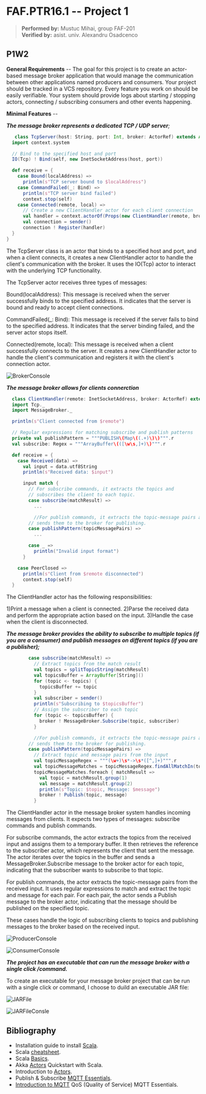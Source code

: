 # FAF.PTR16.1 -- Project 1

> **Performed by:** Mustuc Mihai, group FAF-201<br>
> **Verified by:** asist. univ. Alexandru Osadcenco

## P1W2

**General Requirements** -- The goal for this project is to create an actor-based message broker application that would
manage the communication between other applications named producers and consumers.
Your project should be tracked in a VCS repository. Every feature you work on should be
easily verifiable. Your system should provide logs about starting / stopping actors, connecting
/ subscribing consumers and other events happening.

**Minimal Features** --

***The message broker represents a dedicated TCP / UDP server**;*

```scala
   class TcpServer(host: String, port: Int, broker: ActorRef) extends Actor {
  import context.system

  // Bind to the specified host and port
  IO(Tcp) ! Bind(self, new InetSocketAddress(host, port))

  def receive = {
    case Bound(localAddress) =>
      println(s"TCP server bound to $localAddress")
    case CommandFailed(_: Bind) =>
      println(s"TCP server bind failed")
      context.stop(self)
    case Connected(remote, local) =>
      // Create a new ClientHandler actor for each client connection
      val handler = context.actorOf(Props(new ClientHandler(remote, broker)))
      val connection = sender()
      connection ! Register(handler)
  }
}

```
The TcpServer class is an actor that binds to a specified host and port, and when a client connects, it creates a new ClientHandler actor to handle the client's communication with the broker. It uses the IO(Tcp) actor to interact with the underlying TCP functionality.

The TcpServer actor receives three types of messages:

Bound(localAddress): This message is received when the server successfully binds to the specified address. It indicates that the server is bound and ready to accept client connections.

CommandFailed(_: Bind): This message is received if the server fails to bind to the specified address. It indicates that the server binding failed, and the server actor stops itself.

Connected(remote, local): This message is received when a client successfully connects to the server. It creates a new ClientHandler actor to handle the client's communication and registers it with the client's connection actor.

![BrokerConsole](https://cdn.discordapp.com/attachments/1108069055702773760/1108069078867923185/image.png)

***The message broker allows for clients connerction*** 
```scala
  class ClientHandler(remote: InetSocketAddress, broker: ActorRef) extends Actor {
  import Tcp._
  import MessageBroker._

  println(s"Client connected from $remote")

  // Regular expressions for matching subscribe and publish patterns
  private val publishPattern = """PUBLISH\(Map\((.+)\)\)""".r
  val subscribe: Regex = """ArrayBuffer\(([\w\s,]+)\)""".r

  def receive = {
    case Received(data) =>
      val input = data.utf8String
      println(s"Received data: $input")

      input match {
        // For subscribe commands, it extracts the topics and
        // subscribes the client to each topic.
        case subscribe(matchResult) =>
          ...

          //For publish commands, it extracts the topic-message pairs and
        // sends them to the broker for publishing.
        case publishPattern(topicMessagePairs) =>
          ...

        case _ =>
          println("Invalid input format")
      }

    case PeerClosed =>
      println(s"Client from $remote disconnected")
      context.stop(self)
  }
```

The ClientHandler actor has the following responsibilities:

1)Print a message when a client is connected.
2)Parse the received data and perform the appropriate action based on the input.
3)Handle the case when the client is disconnected.

***The message broker provides the ability to subscribe to multiple topics (if you are a consumer) and publish messages on different topics (if you are a publisher);*** 

```scala
        case subscribe(matchResult) =>
          // Extract topics from the match result
          val topics = splitTopicString(matchResult)
          val topicsBuffer = ArrayBuffer[String]()
          for (topic <- topics) {
            topicsBuffer += topic
          }
          val subscriber = sender()
          println(s"Subscribing to $topicsBuffer")
          // Assign the subscriber to each topic
          for (topic <- topicsBuffer) {
            broker ! MessageBroker.Subscribe(topic, subscriber)
          }

          //For publish commands, it extracts the topic-message pairs and
        // sends them to the broker for publishing.
        case publishPattern(topicMessagePairs) =>
          // Extract topic and message pairs from the input
          val topicMessageRegex = """(\w+)\s*->\s*([^,]+)""".r
          val topicMessageMatches = topicMessageRegex.findAllMatchIn(topicMessagePairs)
          topicMessageMatches.foreach { matchResult =>
            val topic = matchResult.group(1)
            val message = matchResult.group(2)
            println(s"Topic: $topic, Message: $message")
            broker ! Publish(topic, message)
          }
```


The ClientHandler actor in the message broker system handles incoming messages from clients. It expects two types of messages: subscribe commands and publish commands.

For subscribe commands, the actor extracts the topics from the received input and assigns them to a temporary buffer. It then retrieves the reference to the subscriber actor, which represents the client that sent the message. The actor iterates over the topics in the buffer and sends a MessageBroker.Subscribe message to the broker actor for each topic, indicating that the subscriber wants to subscribe to that topic.

For publish commands, the actor extracts the topic-message pairs from the received input. It uses regular expressions to match and extract the topic and message for each pair. For each pair, the actor sends a Publish message to the broker actor, indicating that the message should be published on the specified topic.

These cases handle the logic of subscribing clients to topics and publishing messages to the broker based on the received input.

![ProducerConsole](https://cdn.discordapp.com/attachments/1108069055702773760/1108069307029659699/image.png) 

![ConsumerConsole](https://cdn.discordapp.com/attachments/1108069055702773760/1108069706117697556/image.png) 

***The project has an executable that can run the message broker with a single click /command.*** 

To create an executable for your message broker project that can be run with a single click or command, I choose to duild an executable JAR file: 

 ![JARFile](https://cdn.discordapp.com/attachments/1108069055702773760/1108120136264716288/image.png) 

 ![JARFileConsle](https://cdn.discordapp.com/attachments/1108069055702773760/1108076336490233867/image.png) 


## Bibliography

- Installation guide to install [Scala](https://docs.scala-lang.org/getting-started/index.html).
- Scala [cheatsheet](https://docs.scala-lang.org/cheatsheets/index.html).
- Scala [Basics](https://docs.scala-lang.org/tour/basics.html).
- Akka [Actors](https://developer.lightbend.com/guides/akka-quickstart-scala/index.html) Quickstart with Scala.
- Introduction to [Actors](https://doc.akka.io/docs/akka/current/typed/actors.html).
- Publish & Subscribe [MQTT Essentials](https://www.hivemq.com/blog/mqtt-essentials-part2-publish-subscribe/).
- [Introduction to MQTT](https://www.hivemq.com/blog/mqtt-essentials-part2-publish-subscribe/) QoS (Quality of Service) MQTT Essentials.
